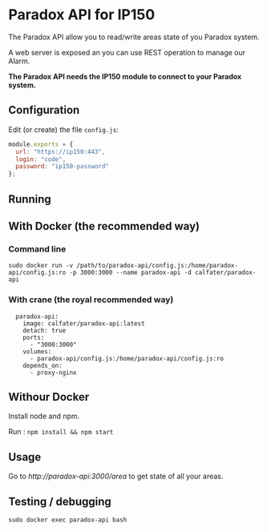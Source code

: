 # Paradox API for IP150

The Paradox API allow you to read/write areas state of you Paradox system.

A web server is exposed an you can use REST operation to manage our Alarm.

**The Paradox API needs the IP150 module to connect to your Paradox system.**

## Configuration

Edit (or create) the file `config.js`:

```javascript
module.exports = {
  url: "https://ip150:443",
  login: "code",
  password: "ip150-password"
};
```

## Running

## With Docker (the recommended way)

### Command line

`sudo docker run -v /path/to/paradox-api/config.js:/home/paradox-api/config.js:ro -p 3000:3000 --name paradox-api -d calfater/paradox-api`

### With crane (the royal recommended way)


```crane
  paradox-api:  
    image: calfater/paradox-api:latest  
    detach: true  
    ports:  
      - "3000:3000"
    volumes:
      - paradox-api/config.js:/home/paradox-api/config.js:ro
    depends_on: 
      - proxy-nginx
```

## Withour Docker 

Install node and npm.

Run : `npm install && npm start`

## Usage

Go to _http://paradox-api:3000/area_ to get state of all your areas.


## Testing  / debugging

`sudo docker exec paradox-api bash`

